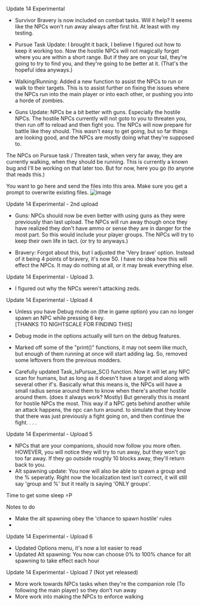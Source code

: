 Update 14 Experimental 

- Survivor Bravery is now included on combat tasks. Will it help? It seems like the NPCs won't run away always after first hit. At least with my testing.

- Pursue Task Update: I brought it back, I believe I figured out how to keep it working too. Now the hostile NPCs will not magically forget where you are 
within a short range. But if they are on your tail, they're going to try to find you, and they're going to be better at it. (That's the hopeful idea anyways.)

- Walking/Running: Added a new function to assist the NPCs to run or walk to their targets. This is to assist further on fixing the issues where
the NPCs run into the main player or into each other, or pushing you into a horde of zombies. 

- Guns Update: NPCs be a bit better with guns. Especially the hostile NPCs. The hostile NPCs currently will not goto to you to threaten you, then run off
to reload and then fight you. The NPCs will now prepare for battle like they should. This wasn't easy to get going, but so far things are looking good, 
and the NPCs are mostly doing what they're supposed to.

The NPCs on Pursue task / Threaten task, when very far away, they are currently walking, when they should be running. This is currently a known bug
and I'll be working on that later too. But for now, here you go (to anyone that reads this.)


You want to go here and send the files into this area. Make sure you get a prompt to overwrite existing files. 
![image](https://user-images.githubusercontent.com/73253293/175006784-0671d6e8-8fc1-4edf-be0c-405f3f01d92a.png)


Update 14 Experimental - 2nd upload

- Guns: NPCs should now be even better with using guns as they were previously than last upload. 
The NPCs will run away though once they have realized they don't have ammo or sense they are in danger for the most part. 
So this would include your player groups. The NPCs will try to keep their own life in tact. (or try to anyways.)

- Bravery: Forgot about this, but I adjusted the 'Very brave' option. Instead of it being 4 points of bravery, it's now 50. 
I have no idea how this will effect the NPCs. It may do nothing at all, or it may break everything else. 


Update 14 Experimental - Upload 3. 
- I figured out why the NPCs weren't attacking zeds. 



Update 14 Experimental - Upload 4
- Unless you have Debug mode on (the in game option) you can no longer spawn an NPC while pressing 6 key.                                                       
[THANKS TO NIGHTSCALE FOR FINDING THIS]

- Debug mode in the options actually will turn on the debug features.
- Marked off some of the "print()" functions, it may not seem like much, but enough of them running at once will start adding lag. So, removed some leftovers from the previous modders.

- Carefully updated Task_IsPursue_SC() function. Now it will let any NPC scan for humans, but as long as it doesn't have a target and along with several other if's.
Basically what this means is, the NPCs will have a small radius sense around them to know when there's another hostile around them. (does it always work? Mostly)
But generally this is meant for hostile NPCs the most. This way if a NPC gets behind another while an attack happens, the npc can turn around. to simulate that they know that there was just previously a fight going on, and then continue the fight.
.
.
.

Update 14 Experimental - Upload 5
- NPCs that are your companions, should now follow you more often. HOWEVER, you will notice they will try to run away, but they won't go too far away. If they go outside roughly 10 blocks away, they'll return back to you. 
- Alt spawning update: You now will also be able to spawn a group and the % seperatly. Right now the localization text isn't correct, it will still say 'group and %' but it really is saying 'ONLY groups'. 

Time to get some sleep =P

Notes to do
- Make the alt spawning obey the 'chance to spawn hostile' rules
- 

Update 14 Experimental - Upload 6
- Updated Options menu, it's now a lot easier to read
- Updated Alt spawning: You now can choose 0% to 100% chance for alt spawning to take effect each hour


Update 14 Experimental - Upload 7 (Not yet released)
- More work towards NPCs tasks when they're the companion role (To following the main player) so they don't run away
- More work into making the NPCs to enforce walking 